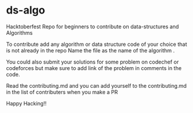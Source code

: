 # ds-algo
Hacktoberfest Repo for beginners to contribute on data-structures and Algorithms

To contribute add any algorithm or data structure code of your choice that is not already in the repo Name the file as the name of the algorithm .

You could also submit your solutions for some problem on codechef or codeforces but make sure to add link of the problem in comments in the code.

Read the contributing.md and you can add yourself to the contributing.md in the list of contributers when you make a PR

Happy Hacking!!
